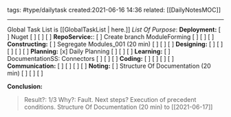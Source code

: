 tags: #type/dailytask 
created:2021-06-16 14:36
related: [[DailyNotesMOC]]
___
Global Task List is [[GlobalTaskList | here.]]
_List Of Purpose_:
**Deployment:**
[ ] Nuget
[ ]
[ ]
[ ]
 **RepoService:**:
[ ] Create branch ModuleForming
[ ]
[ ]
[ ]
**Constructing:**
[ ] Segregate Modules_001  (20 min)
[ ]
[ ]
[ ]
**Designing:**
[ ]
[ ]
[ ]
[ ]
[ ]
**Planning:**
[x] Daily Planning
[ ]
[ ]
[ ]
**Learning:**
[ ] DocumentationSS: Connectors
[ ]
[ ]
[ ]
**Coding:**
[ ]
[ ]
[ ]
[ ]
**Communication:**
[ ]
[ ]
[ ]
[ ]
**Noting:**
[ ] Structure Of Documentation (20 min)
[ ]
[ ]
[ ]

**Conclusion:**
> Result?: 1/3
> Why?: Fault.
> Next steps? Execution of precedent conditions.  Structure Of Documentation (20 min) to [[2021-06-17]]
